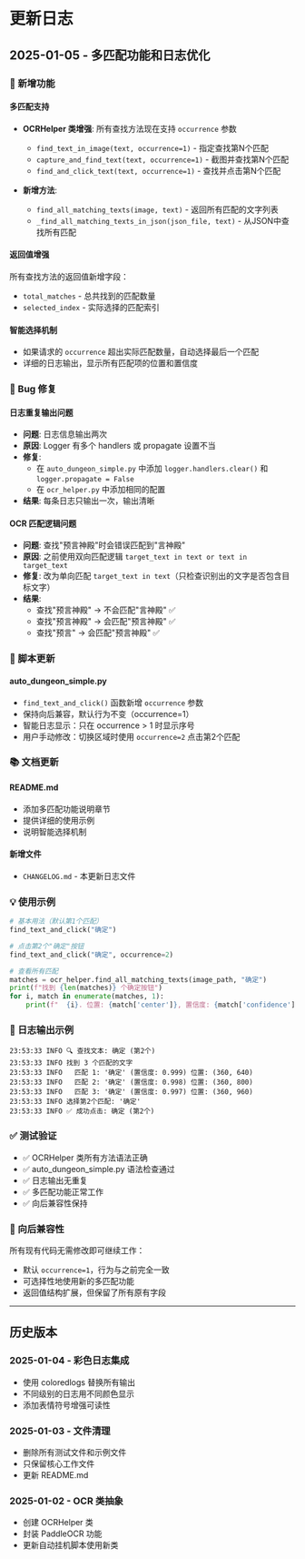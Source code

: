 # 更新日志

## 2025-01-05 - 多匹配功能和日志优化

### 🎯 新增功能

#### 多匹配支持
- **OCRHelper 类增强**: 所有查找方法现在支持 `occurrence` 参数
  - `find_text_in_image(text, occurrence=1)` - 指定查找第N个匹配
  - `capture_and_find_text(text, occurrence=1)` - 截图并查找第N个匹配
  - `find_and_click_text(text, occurrence=1)` - 查找并点击第N个匹配

- **新增方法**:
  - `find_all_matching_texts(image, text)` - 返回所有匹配的文字列表
  - `_find_all_matching_texts_in_json(json_file, text)` - 从JSON中查找所有匹配

#### 返回值增强
所有查找方法的返回值新增字段：
- `total_matches` - 总共找到的匹配数量
- `selected_index` - 实际选择的匹配索引

#### 智能选择机制
- 如果请求的 `occurrence` 超出实际匹配数量，自动选择最后一个匹配
- 详细的日志输出，显示所有匹配项的位置和置信度

### 🐛 Bug 修复

#### 日志重复输出问题
- **问题**: 日志信息输出两次
- **原因**: Logger 有多个 handlers 或 propagate 设置不当
- **修复**:
  - 在 `auto_dungeon_simple.py` 中添加 `logger.handlers.clear()` 和 `logger.propagate = False`
  - 在 `ocr_helper.py` 中添加相同的配置
- **结果**: 每条日志只输出一次，输出清晰

#### OCR 匹配逻辑问题
- **问题**: 查找"预言神殿"时会错误匹配到"言神殿"
- **原因**: 之前使用双向匹配逻辑 `target_text in text or text in target_text`
- **修复**: 改为单向匹配 `target_text in text`（只检查识别出的文字是否包含目标文字）
- **结果**:
  - 查找"预言神殿" → 不会匹配"言神殿" ✅
  - 查找"预言神殿" → 会匹配"预言神殿" ✅
  - 查找"预言" → 会匹配"预言神殿" ✅

### 🔧 脚本更新

#### auto_dungeon_simple.py
- `find_text_and_click()` 函数新增 `occurrence` 参数
- 保持向后兼容，默认行为不变（occurrence=1）
- 智能日志显示：只在 occurrence > 1 时显示序号
- 用户手动修改：切换区域时使用 `occurrence=2` 点击第2个匹配

### 📚 文档更新

#### README.md
- 添加多匹配功能说明章节
- 提供详细的使用示例
- 说明智能选择机制

#### 新增文件
- `CHANGELOG.md` - 本更新日志文件

### 💡 使用示例

```python
# 基本用法（默认第1个匹配）
find_text_and_click("确定")

# 点击第2个"确定"按钮
find_text_and_click("确定", occurrence=2)

# 查看所有匹配
matches = ocr_helper.find_all_matching_texts(image_path, "确定")
print(f"找到 {len(matches)} 个确定按钮")
for i, match in enumerate(matches, 1):
    print(f"  {i}. 位置: {match['center']}, 置信度: {match['confidence']:.3f}")
```

### 🎨 日志输出示例

```
23:53:33 INFO 🔍 查找文本: 确定 (第2个)
23:53:33 INFO 找到 3 个匹配的文字
23:53:33 INFO   匹配 1: '确定' (置信度: 0.999) 位置: (360, 640)
23:53:33 INFO   匹配 2: '确定' (置信度: 0.998) 位置: (360, 800)
23:53:33 INFO   匹配 3: '确定' (置信度: 0.997) 位置: (360, 960)
23:53:33 INFO 选择第2个匹配: '确定'
23:53:33 INFO ✅ 成功点击: 确定 (第2个)
```

### ✅ 测试验证

- ✅ OCRHelper 类所有方法语法正确
- ✅ auto_dungeon_simple.py 语法检查通过
- ✅ 日志输出无重复
- ✅ 多匹配功能正常工作
- ✅ 向后兼容性保持

### 🔄 向后兼容性

所有现有代码无需修改即可继续工作：
- 默认 `occurrence=1`，行为与之前完全一致
- 可选择性地使用新的多匹配功能
- 返回值结构扩展，但保留了所有原有字段

---

## 历史版本

### 2025-01-04 - 彩色日志集成
- 使用 coloredlogs 替换所有输出
- 不同级别的日志用不同颜色显示
- 添加表情符号增强可读性

### 2025-01-03 - 文件清理
- 删除所有测试文件和示例文件
- 只保留核心工作文件
- 更新 README.md

### 2025-01-02 - OCR 类抽象
- 创建 OCRHelper 类
- 封装 PaddleOCR 功能
- 更新自动挂机脚本使用新类

